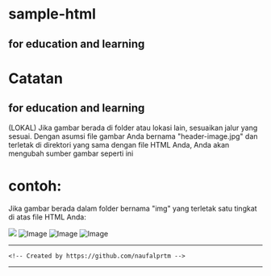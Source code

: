 # sample-html
for education and learning
-----------------------------------------------------------------------------------------------------
# Catatan
for education and learning
-----------------------------------------------------------------------------------------------------
(LOKAL)
Jika gambar berada di folder atau lokasi lain, sesuaikan jalur yang sesuai. 
Dengan asumsi file gambar Anda bernama "header-image.jpg" dan terletak di direktori yang sama dengan file HTML Anda, 
Anda akan mengubah sumber gambar seperti ini


# contoh:

Jika gambar berada dalam folder bernama "img" yang terletak satu tingkat di atas file HTML Anda:

<img src="C:\Users\users\Downloads\Documents\html\gambar.jpg">

<img src="images/header-image.jpg" alt="Image" class="header-image">

<img src="../img/header-image.jpg" alt="Image" class="header-image">

<img src="../assets/pictures/header-image.jpg" alt="Image" class="header-image">

-----------------------------------------------------------------------------------------------------
    <!-- Created by https://github.com/naufalprtm -->
-----------------------------------------------------------------------------------------------------
